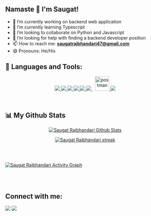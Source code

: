 ## Namaste 🙏 I'm Saugat!

- 🔭 I’m currently working on backend web application
- 🌱 I’m currently learning Typescript
- 👯 I’m looking to collaborate on Python and Javascript
- 🤔 I’m looking for help with finding a backend developer position
- 📫 How to reach me: **saugatrajbhandari47@gmail.com**
- 😄 Pronouns: He/His



## 🚀 Languages and Tools:

<p align="center">
    <a href="https://www.python.org" target="_blank"> <img src="https://img.icons8.com/color/48/000000/python.png"/> </a> 
    <a href="https://developer.mozilla.org/en-US/docs/Web/JavaScript" target="_blank"> <img src="https://img.icons8.com/color/48/000000/javascript.png"/> </a> 
    <a href="https://developer.mozilla.org/en-US/docs/Web/JavaScript" target="_blank"> <img src="https://img.icons8.com/color/48/000000/django.png"/> </a> 
    <a href="https://www.java.com" target="_blank"> <img src="https://img.icons8.com/color/48/000000/java-coffee-cup-logo.png"/> </a> 
    <a href="https://www.java.com" target="_blank"> <img src="https://img.icons8.com/color/48/000000/typescript.png"/> </a> 
    <a style="padding-right:8px;" href="https://www.mysql.com/" target="_blank"> <img src="https://img.icons8.com/fluent/50/000000/mysql-logo.png"/> </a>
    <a href="https://postman.com" target="_blank"> <img src="https://www.vectorlogo.zone/logos/getpostman/getpostman-icon.svg" alt="postman" width="45" height="45"/> </a>   
    <a href="https://git-scm.com/" target="_blank"> <img src="https://img.icons8.com/color/48/000000/git.png"/> </a> 
</p>

<br/>

    
</p>


## 📊 My Github Stats

<p align="center">
<a href="https://github.com/saugatrajbhandari/github-readme-stats"><img alt="Saugat Rajbhandari Github Stats" src="https://github-readme-stats.vercel.app/api?username=saugatrajbhandari&show_icons=true&count_private=true&theme=react&hide_border=true&bg_color=0D1117" /></a>
</p>

<p align="center">
    <a href="https://github.com/saugatrajbhandari/github-readme-streak-stats"><img title="🔥 Get streak stats for your profile at git.io/streak-stats" alt="Saugat Rajbhandari streak" src="https://github-readme-streak-stats.herokuapp.com/?user=saugatrajbhandari&theme=black-ice&hide_border=true&stroke=0000&background=060A0CD0"/></a>
</p>
  
    


<br/>
<br/>

<a href="https://github.com/saugatrajbhandari/github-readme-activity-graph"><img alt="Saugat Rajbhandari Activity Graph" src="https://activity-graph.herokuapp.com/graph?username=saugatrajbhandari&bg_color=0D1117&color=5BCDEC&line=5BCDEC&point=FFFFFF&hide_border=true" /></a>

<br/>
<br/>

## Connect with me:
<p align="left">

<a href = "https://www.linkedin.com/in/saugat-rajbhandari/"><img src="https://img.icons8.com/fluent/48/000000/linkedin.png"/></a>
<a href = "https://twitter.com/hey_saugat/"><img src="https://img.icons8.com/fluent/48/000000/twitter.png"/></a>

</p>


